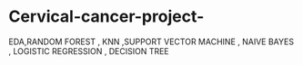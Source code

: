 # Cervical-cancer-project-
EDA,RANDOM FOREST , KNN ,SUPPORT VECTOR MACHINE , NAIVE BAYES , LOGISTIC REGRESSION , DECISION TREE 
